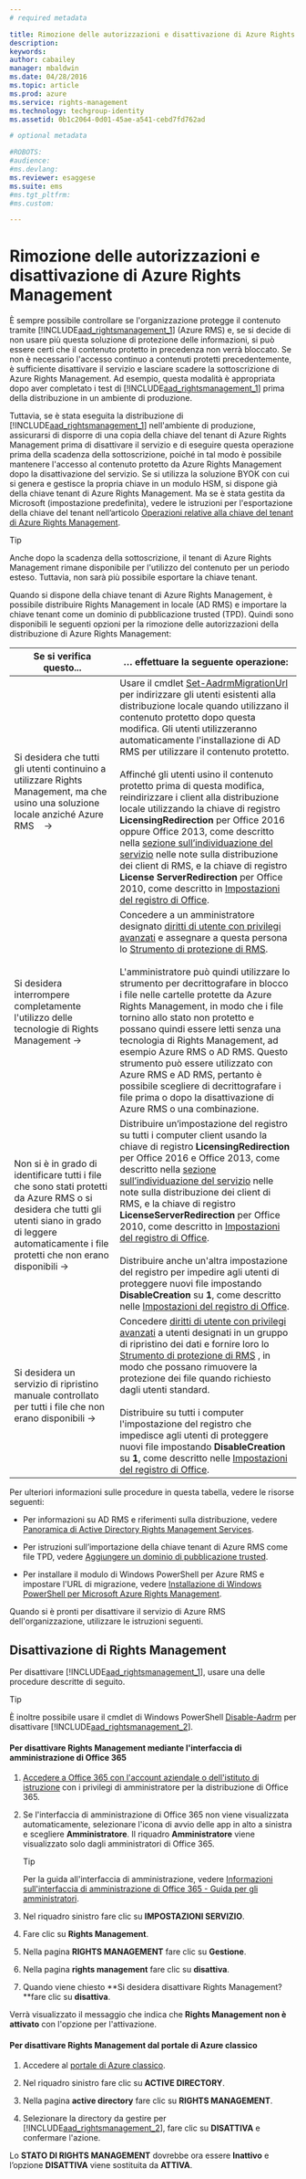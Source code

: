 ```yaml
---
# required metadata

title: Rimozione delle autorizzazioni e disattivazione di Azure Rights Management | Azure RMS
description:
keywords:
author: cabailey
manager: mbaldwin
ms.date: 04/28/2016
ms.topic: article
ms.prod: azure
ms.service: rights-management
ms.technology: techgroup-identity
ms.assetid: 0b1c2064-0d01-45ae-a541-cebd7fd762ad

# optional metadata

#ROBOTS:
#audience:
#ms.devlang:
ms.reviewer: esaggese
ms.suite: ems
#ms.tgt_pltfrm:
#ms.custom:

---
```


# Rimozione delle autorizzazioni e disattivazione di Azure Rights Management
È sempre possibile controllare se l'organizzazione protegge il contenuto tramite [!INCLUDE[aad_rightsmanagement_1](../includes/aad_rightsmanagement_1_md.md)] (Azure RMS) e, se si decide di non usare più questa soluzione di protezione delle informazioni, si può essere certi che il contenuto protetto in precedenza non verrà bloccato. Se non è necessario l'accesso continuo a contenuti protetti precedentemente, è sufficiente disattivare il servizio e lasciare scadere la sottoscrizione di Azure Rights Management. Ad esempio, questa modalità è appropriata dopo aver completato i test di [!INCLUDE[aad_rightsmanagement_1](../includes/aad_rightsmanagement_1_md.md)] prima della distribuzione in un ambiente di produzione.

Tuttavia, se è stata eseguita la distribuzione di [!INCLUDE[aad_rightsmanagement_1](../includes/aad_rightsmanagement_1_md.md)] nell'ambiente di produzione, assicurarsi di disporre di una copia della chiave del tenant di Azure Rights Management prima di disattivare il servizio e di eseguire questa operazione prima della scadenza della sottoscrizione, poiché in tal modo è possibile mantenere l'accesso al contenuto protetto da Azure Rights Management dopo la disattivazione del servizio. Se si utilizza la soluzione BYOK con cui si genera e gestisce la propria chiave in un modulo HSM, si dispone già della chiave tenant di Azure Rights Management. Ma se è stata gestita da Microsoft (impostazione predefinita), vedere le istruzioni per l'esportazione della chiave del tenant nell’articolo [Operazioni relative alla chiave del tenant di Azure Rights Management](operations-tenant-key.md).

> [!TIP]
> Anche dopo la scadenza della sottoscrizione, il tenant di Azure Rights Management rimane disponibile per l'utilizzo del contenuto per un periodo esteso. Tuttavia, non sarà più possibile esportare la chiave tenant.

Quando si dispone della chiave tenant di Azure Rights Management, è possibile distribuire Rights Management in locale (AD RMS) e importare la chiave tenant come un dominio di pubblicazione trusted (TPD). Quindi sono disponibili le seguenti opzioni per la rimozione delle autorizzazioni della distribuzione di Azure Rights Management:

|Se si verifica questo...|… effettuare la seguente operazione:|
|----------------------------|--------------|
|Si desidera che tutti gli utenti continuino a utilizzare Rights Management, ma che usino una soluzione locale anziché Azure RMS    →|Usare il cmdlet [Set-AadrmMigrationUrl](https://msdn.microsoft.com/library/azure/dn629429.aspx) per indirizzare gli utenti esistenti alla distribuzione locale quando utilizzano il contenuto protetto dopo questa modifica. Gli utenti utilizzeranno automaticamente l'installazione di AD RMS per utilizzare il contenuto protetto.<br /><br />Affinché gli utenti usino il contenuto protetto prima di questa modifica, reindirizzare i client alla distribuzione locale utilizzando la chiave di registro **LicensingRedirection** per Office 2016 oppure Office 2013, come descritto nella [sezione sull’individuazione del servizio](../rms-client/client-deployment-notes.md) nelle note sulla distribuzione dei client di RMS, e la chiave di registro **License ServerRedirection** per Office 2010, come descritto in [Impostazioni del registro di Office](https://technet.microsoft.com/library/dd772637%28v=ws.10%29.aspx).|
|Si desidera interrompere completamente l'utilizzo delle tecnologie di Rights Management    →|Concedere a un amministratore designato [diritti di utente con privilegi avanzati](../deploy-use/configure-super-users.md) e assegnare a questa persona lo [Strumento di protezione di RMS](http://www.microsoft.com/en-us/download/details.aspx?id=47256).<br /><br />L'amministratore può quindi utilizzare lo strumento per decrittografare in blocco i file nelle cartelle protette da Azure Rights Management, in modo che i file tornino allo stato non protetto e possano quindi essere letti senza una tecnologia di Rights Management, ad esempio Azure RMS o AD RMS. Questo strumento può essere utilizzato con Azure RMS e AD RMS, pertanto è possibile scegliere di decrittografare i file prima o dopo la disattivazione di Azure RMS o una combinazione.|
|Non si è in grado di identificare tutti i file che sono stati protetti da Azure RMS o si desidera che tutti gli utenti siano in grado di leggere automaticamente i file protetti che non erano disponibili    →|Distribuire un’impostazione del registro su tutti i computer client usando la chiave di registro **LicensingRedirection** per Office 2016 e Office 2013, come descritto nella [sezione sull’individuazione del servizio](../rms-client/client-deployment-notes.md) nelle note sulla distribuzione dei client di RMS, e la chiave di registro **LicenseServerRedirection** per Office 2010, come descritto in [Impostazioni del registro di Office](https://technet.microsoft.com/library/dd772637%28v=ws.10%29.aspx).<br /><br />Distribuire anche un'altra impostazione del registro per impedire agli utenti di proteggere nuovi file impostando **DisableCreation** su **1**, come descritto nelle [Impostazioni del registro di Office](https://technet.microsoft.com/library/dd772637%28v=ws.10%29.aspx).|
|Si desidera un servizio di ripristino manuale controllato per tutti i file che non erano disponibili    →|Concedere [diritti di utente con privilegi avanzati](../deploy-use/configure-super-users.md) a utenti designati in un gruppo di ripristino dei dati e fornire loro lo [Strumento di protezione di RMS](http://www.microsoft.com/en-us/download/details.aspx?id=47256) , in modo che possano rimuovere la protezione dei file quando richiesto dagli utenti standard.<br /><br />Distribuire su tutti i computer l'impostazione del registro che impedisce agli utenti di proteggere nuovi file impostando **DisableCreation** su **1**, come descritto nelle [Impostazioni del registro di Office](https://technet.microsoft.com/library/dd772637%28v=ws.10%29.aspx).|
Per ulteriori informazioni sulle procedure in questa tabella, vedere le risorse seguenti:

-   Per informazioni su AD RMS e riferimenti sulla distribuzione, vedere [Panoramica di Active Directory Rights Management Services](https://technet.microsoft.com/library/hh831364.aspx).

-   Per istruzioni sull’importazione della chiave tenant di Azure RMS come file TPD, vedere [Aggiungere un dominio di pubblicazione trusted](https://technet.microsoft.com/library/cc771460.aspx).

-   Per installare il modulo di Windows PowerShell per Azure RMS e impostare l'URL di migrazione, vedere [Installazione di Windows PowerShell per Microsoft Azure Rights Management](install-powershell.md).

Quando si è pronti per disattivare il servizio di Azure RMS dell'organizzazione, utilizzare le istruzioni seguenti.

## Disattivazione di Rights Management
Per disattivare [!INCLUDE[aad_rightsmanagement_1](../includes/aad_rightsmanagement_1_md.md)], usare una delle procedure descritte di seguito.

> [!TIP]
> È inoltre possibile usare il cmdlet di Windows PowerShell [Disable-Aadrm](http://msdn.microsoft.com/library/windowsazure/dn629422.aspx) per disattivare [!INCLUDE[aad_rightsmanagement_2](../includes/aad_rightsmanagement_2_md.md)].

#### Per disattivare Rights Management mediante l'interfaccia di amministrazione di Office 365

1.  [Accedere a Office 365 con l'account aziendale o dell'istituto di istruzione](https://portal.office.com/) con i privilegi di amministratore per la distribuzione di Office 365.

2.  Se l'interfaccia di amministrazione di Office 365 non viene visualizzata automaticamente, selezionare l'icona di avvio delle app in alto a sinistra e scegliere **Amministratore**. Il riquadro **Amministratore** viene visualizzato solo dagli amministratori di Office 365.

    > [!TIP]
    > Per la guida all'interfaccia di amministrazione, vedere [Informazioni sull'interfaccia di amministrazione di Office 365 - Guida per gli amministratori](https://support.office.com/article/About-the-Office-365-admin-center-Admin-Help-58537702-d421-4d02-8141-e128e3703547).

3.  Nel riquadro sinistro fare clic su **IMPOSTAZIONI SERVIZIO**.

4.  Fare clic su **Rights Management**.

5.  Nella pagina **RIGHTS MANAGEMENT** fare clic su **Gestione**.

6.  Nella pagina **rights management** fare clic su **disattiva**.

7.  Quando viene chiesto **Si desidera disattivare Rights Management?**fare clic su **disattiva**.

Verrà visualizzato il messaggio che indica che **Rights Management non è attivato** con l'opzione per l'attivazione.

#### Per disattivare Rights Management dal portale di Azure classico

1.  Accedere al [portale di Azure classico](http://go.microsoft.com/fwlink/p/?LinkID=275081).

2.  Nel riquadro sinistro fare clic su **ACTIVE DIRECTORY**.

3.  Nella pagina **active directory** fare clic su **RIGHTS MANAGEMENT**.

4.  Selezionare la directory da gestire per [!INCLUDE[aad_rightsmanagement_2](../includes/aad_rightsmanagement_2_md.md)], fare clic su **DISATTIVA** e confermare l'azione.

Lo **STATO DI RIGHTS MANAGEMENT** dovrebbe ora essere **Inattivo** e l’opzione **DISATTIVA** viene sostituita da **ATTIVA**.





<!--HONumber=Apr16_HO3-->



